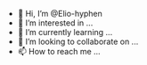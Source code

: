 - 👋 Hi, I’m @Elio-hyphen
- 👀 I’m interested in ...
- 🌱 I’m currently learning ...
- 💞️ I’m looking to collaborate on ...
- 📫 How to reach me ...

<!---
Elio-hyphen/Elio-hyphen is a ✨ special ✨ repository because its `README.md` (this file) appears on your GitHub profile.
You can click the Preview link to take a look at your changes.
--->
